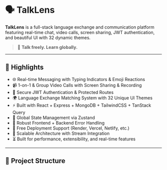 # 🗣️ TalkLens

**TalkLens** is a full-stack language exchange and communication platform featuring real-time chat, video calls, screen sharing, JWT authentication, and beautiful UI with 32 dynamic themes.

> 💬 **Talk freely. Learn globally.**

---

## 🌟 Highlights

- 🌐 Real-time Messaging with Typing Indicators & Emoji Reactions  
- 📹 1-on-1 & Group Video Calls with Screen Sharing & Recording  
- 🔐 Secure JWT Authentication & Protected Routes  
- 🌍 Language Exchange Matching System with 32 Unique UI Themes  
- ⚡ Built with React + Express + MongoDB + TailwindCSS + TanStack Query  
- 🧠 Global State Management via Zustand  
- 🚨 Robust Frontend + Backend Error Handling  
- 🚀 Free Deployment Support (Render, Vercel, Netlify, etc.)  
- 🎯 Scalable Architecture with Stream Integration  
- ⏳ Built for performance, extensibility, and real-time features  

---

## 📁 Project Structure

